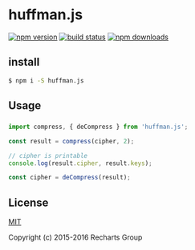 # huffman.js

[![npm version](https://badge.fury.io/js/huffman.js.png)](https://badge.fury.io/js/huffman.js)
[![build status](https://travis-ci.org/jasonHzq/huffman.js.svg)](https://travis-ci.org/jasonHzq/huffman.js)
[![npm downloads](https://img.shields.io/npm/dt/huffman.js.svg?style=flat-square)](https://www.npmjs.com/package/huffman.js)

## install

```sh
$ npm i -S huffman.js
```

## Usage

### 

```js
import compress, { deCompress } from 'huffman.js';

const result = compress(cipher, 2);

// cipher is printable
console.log(result.cipher, result.keys);

const cipher = deCompress(result);
```

## License

[MIT](http://opensource.org/licenses/MIT)

Copyright (c) 2015-2016 Recharts Group
